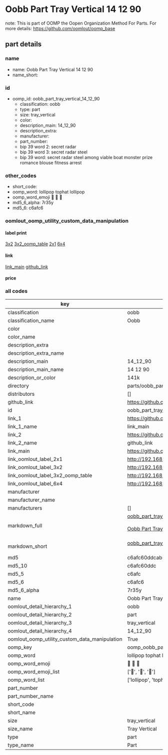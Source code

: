 # Oobb Part Tray Vertical 14 12 90  

note: This is part of OOMP the Oopen Organization Method For Parts. For more details: https://github.com/oomlout/oomp_base

##  part details





### name
* name: Oobb Part Tray Vertical 14 12 90
* name_short: 
### id
* oomp_id: oobb_part_tray_vertical_14_12_90
  * classification: oobb
  * type: part
  * size: tray_vertical
  * color: 
  * description_main: 14_12_90
  * description_extra: 
  * manufacturer: 
  * part_number: 
  * bip 39 word 2: secret radar
  * bip 39 word 3: secret radar steel
  * bip 39 word: secret radar steel among viable boat monster prize romance blouse fitness arrest

### other_codes
* short_code: 
* oomp_word: lollipop tophat lollipop
* oomp_word_emoji :lollipop: :tophat: :lollipop:
* md5_6_alpha: 7r35y
* md5_6: c6afc6






### oomlout_oomp_utility_custom_data_manipulation
#### label print
[3x2](http://192.168.1.245:1112/?label=oomp%207r35y)
[3x2_oomp_table](http://192.168.1.107:1112/?label=oomp%207r35y)
[2x1](http://192.168.1.242:1112/?label=oomp%207r35y)
[6x4](http://192.168.1.55:1112/?label=oomp%207r35y)    

#### link

[link_main](https://github.com/oomlout/oomlout_oomp_current_version_messy/tree/main/parts/oobb_part_tray_vertical_14_12_90) [github_link](https://github.com/oomlout/oomlout_oomp_part_src/tree/main/parts/oobb_part_tray_vertical_14_12_90)                             

#### price







### all codes 
| key | value |  
| --- | --- |  
| classification | oobb |  
| classification_name | Oobb |  
| color |  |  
| color_name |  |  
| description_extra |  |  
| description_extra_name |  |  
| description_main | 14_12_90 |  
| description_main_name | 14 12 90 |  
| description_or_color | 141k |  
| directory | parts/oobb_part_tray_vertical_14_12_90 |  
| distributors | [] |  
| github_link | https://github.com/oomlout/oomlout_oomp_part_src/tree/main/parts/oobb_part_tray_vertical_14_12_90 |  
| id | oobb_part_tray_vertical_14_12_90 |  
| link_1 | https://github.com/oomlout/oomlout_oomp_current_version_messy/tree/main/parts/oobb_part_tray_vertical_14_12_90 |  
| link_1_name | link_main |  
| link_2 | https://github.com/oomlout/oomlout_oomp_part_src/tree/main/parts/oobb_part_tray_vertical_14_12_90 |  
| link_2_name | github_link |  
| link_main | https://github.com/oomlout/oomlout_oomp_current_version_messy/tree/main/parts/oobb_part_tray_vertical_14_12_90 |  
| link_oomlout_label_2x1 | http://192.168.1.242:1112/?label=oomp%207r35y |  
| link_oomlout_label_3x2 | http://192.168.1.245:1112/?label=oomp%207r35y |  
| link_oomlout_label_3x2_oomp_table | http://192.168.1.107:1112/?label=oomp%207r35y |  
| link_oomlout_label_6x4 | http://192.168.1.55:1112/?label=oomp%207r35y |  
| manufacturer |  |  
| manufacturer_name |  |  
| manufacturers | [] |  
| markdown_full | [oobb_part_tray_vertical_14_12_90](https://github.com/oomlout/oomlout_oomp_current_version_messy/tree/main/parts/oobb_part_tray_vertical_14_12_90)<br>[](https://github.com/oomlout/oomlout_oomp_current_version_messy/tree/main/parts/oobb_part_tray_vertical_14_12_90)<br>[Oobb Part Tray Vertical 14 12 90](https://github.com/oomlout/oomlout_oomp_current_version_messy/tree/main/parts/oobb_part_tray_vertical_14_12_90)<br><br> |  
| markdown_short | [oobb_part_tray_vertical_14_12_90](https://github.com/oomlout/oomlout_oomp_current_version_messy/tree/main/parts/oobb_part_tray_vertical_14_12_90)<br><br> |  
| md5 | c6afc60ddcab51e86379a07faa6c2e14 |  
| md5_10 | c6afc60ddc |  
| md5_5 | c6afc |  
| md5_6 | c6afc6 |  
| md5_6_alpha | 7r35y |  
| name | Oobb Part Tray Vertical 14 12 90 |  
| oomlout_detail_hierarchy_1 | oobb |  
| oomlout_detail_hierarchy_2 | part |  
| oomlout_detail_hierarchy_3 | tray_vertical |  
| oomlout_detail_hierarchy_4 | 14_12_90 |  
| oomlout_oomp_utility_custom_data_manipulation | True |  
| oomp_key | oomp_oobb_part_tray_vertical_14_12_90 |  
| oomp_word | lollipop tophat lollipop |  
| oomp_word_emoji | :lollipop: :tophat: :lollipop: |  
| oomp_word_emoji_list | [':lollipop:', ':tophat:', ':lollipop:'] |  
| oomp_word_list | ['lollipop', 'tophat', 'lollipop'] |  
| part_number |  |  
| part_number_name |  |  
| short_code |  |  
| short_name |  |  
| size | tray_vertical |  
| size_name | Tray Vertical |  
| type | part |  
| type_name | Part |  
